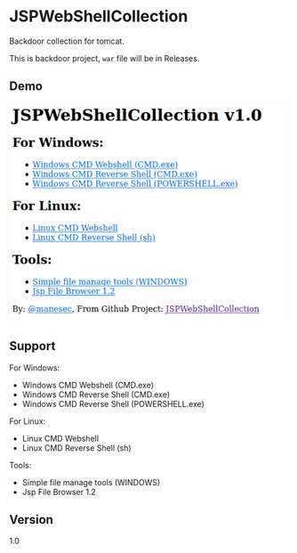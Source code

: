 # JSPWebShellCollection
Backdoor collection for tomcat.

This is backdoor project, `war` file will be in Releases.

## Demo
![demo](demo.png)


## Support
For Windows:
+    Windows CMD Webshell (CMD.exe)
+    Windows CMD Reverse Shell (CMD.exe)
+    Windows CMD Reverse Shell (POWERSHELL.exe)

For Linux:
+    Linux CMD Webshell
+    Linux CMD Reverse Shell (sh)

Tools:
+    Simple file manage tools (WINDOWS)
+    Jsp File Browser 1.2


## Version 
1.0



